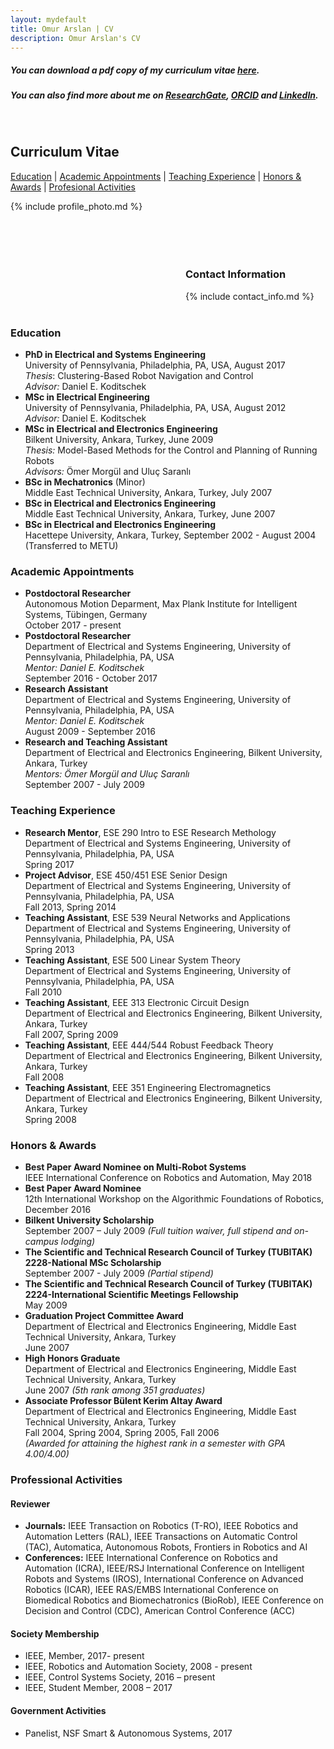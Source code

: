 ```yaml
---
layout: mydefault
title: Omur Arslan | CV
description: Omur Arslan's CV
---
```


##### You can download a pdf copy of my curriculum vitae [here](/assets/OmurArslanCV2018.pdf). <br/> 
##### You can also find more about me on [ResearchGate](https://www.researchgate.net/profile/Omur_Arslan), [ORCID](https://orcid.org/0000-0003-0436-6424) and [LinkedIn](https://www.linkedin.com/in/omurarslan).

<br/>

## Curriculum Vitae
[Education](/cv#education) | [Academic Appointments](/cv#academic-appointments) | [Teaching Experience](/cv#teaching-experience) | [Honors & Awards](/cv#honors--awards) | [Profesional Activities](/cv#professional-activities)


<div>
<div style="float:left"> 
{% include profile_photo.md %}
</div> 
 
<div style="width:70%;padding-left:280px;">
  <br/>
  <br/>
  <br/>
  <br/>
  <br/>
  <h3> Contact Information</h3>
  {% include contact_info.md %}
</div>  
</div>

<div style="clear:both">
<br/>
</div>

### Education

* **PhD in Electrical and Systems Engineering** <br/>
University of Pennsylvania, Philadelphia, PA, USA, August 2017 <br/>
_Thesis_: Clustering-Based Robot Navigation and Control <br/>
_Advisor:_ Daniel E. Koditschek <br/>
* **MSc in Electrical Engineering** <br/>
University of Pennsylvania, Philadelphia, PA, USA, August 2012 <br/>
_Advisor:_ Daniel E. Koditschek <br/>
* **MSc in Electrical and Electronics Engineering** <br/>
Bilkent University, Ankara, Turkey, June 2009 <br/>
_Thesis:_ Model-Based Methods for the Control and Planning of Running Robots <br/>
_Advisors:_ Ömer Morgül and Uluç Saranlı
* **BSc in Mechatronics** (Minor) <br/>
Middle East Technical University, Ankara, Turkey, July 2007
* **BSc in Electrical and Electronics Engineering** <br/>
Middle East Technical University, Ankara, Turkey, June 2007
* **BSc in Electrical and Electronics Engineering** <br/>
Hacettepe University, Ankara, Turkey, September 2002 - August 2004 (Transferred to METU)


### Academic Appointments

* **Postdoctoral Researcher** <br/>
Autonomous Motion Deparment, Max Plank Institute for Intelligent Systems, Tübingen, Germany<br/>
October 2017 - present
* **Postdoctoral Researcher** <br/>
Department of Electrical and Systems Engineering, University of Pennsylvania, Philadelphia, PA, USA <br/>
_Mentor: Daniel E. Koditschek_ <br/>
September 2016 - October 2017
* **Research Assistant** <br/>
Department of Electrical and Systems Engineering, University of Pennsylvania, Philadelphia, PA, USA <br/>
_Mentor: Daniel E. Koditschek_ <br/>
August 2009 - September 2016
* **Research and Teaching Assistant** <br/>
Department of Electrical and Electronics Engineering, Bilkent University, Ankara, Turkey <br/>
_Mentors: Ömer Morgül and Uluç Saranlı_ <br/>
September 2007 - July 2009

### Teaching Experience

* **Research Mentor**, ESE 290 Intro to ESE Research Methology<br/>
Department of Electrical and Systems Engineering, University of Pennsylvania, Philadelphia, PA, USA <br/>
Spring 2017
* **Project Advisor**, ESE 450/451 ESE Senior Design <br/>
Department of Electrical and Systems Engineering, University of Pennsylvania, Philadelphia, PA, USA <br/>
Fall 2013, Spring 2014
* **Teaching Assistant**, ESE 539 Neural Networks and Applications <br/>
Department of Electrical and Systems Engineering, University of Pennsylvania, Philadelphia, PA, USA <br/>
Spring 2013
* **Teaching Assistant**, ESE 500 Linear System Theory <br/>
Department of Electrical and Systems Engineering, University of Pennsylvania, Philadelphia, PA, USA <br/>
Fall 2010
* **Teaching Assistant**, EEE 313 Electronic Circuit Design <br/>
Department of Electrical and Electronics Engineering, Bilkent University, Ankara, Turkey <br/>
Fall 2007, Spring 2009
* **Teaching Assistant**, EEE 444/544 Robust Feedback Theory <br/>
Department of Electrical and Electronics Engineering, Bilkent University, Ankara, Turkey <br/>
Fall 2008
* **Teaching Assistant**, EEE 351 Engineering Electromagnetics <br/>
Department of Electrical and Electronics Engineering, Bilkent University, Ankara, Turkey <br/>
Spring 2008

### Honors & Awards

* **Best Paper Award Nominee on Multi-Robot Systems**<br/>
IEEE International Conference on Robotics and Automation, May 2018
* **Best Paper Award Nominee**<br/>
12th International Workshop on the Algorithmic Foundations of Robotics, December 2016
* **Bilkent University Scholarship** <br/>
September 2007 – July 2009 _(Full tuition waiver, full stipend and on-campus lodging)_ 
* **The Scientific and Technical Research Council of Turkey (TUBITAK)<br/> 2228-National MSc Scholarship** <br/>
September 2007 - July 2009 _(Partial stipend)_
* **The Scientific and Technical Research Council of Turkey (TUBITAK)<br/> 2224-International Scientific Meetings Fellowship** <br/>
May 2009
* **Graduation Project Committee Award** <br/>
Department of Electrical and Electronics Engineering, Middle East Technical University, Ankara, Turkey <br/> 
June 2007
* **High Honors Graduate** <br/>
Department of Electrical and Electronics Engineering, Middle East Technical University, Ankara, Turkey <br/>
June 2007 _(5th rank among 351 graduates)_  
* **Associate Professor Bülent Kerim Altay Award** <br/>
Department of Electrical and Electronics Engineering, Middle East Technical University, Ankara, Turkey <br/>
Fall 2004, Spring 2004, Spring 2005, Fall 2006 <br/>
_(Awarded for attaining the highest rank in a semester with GPA 4.00/4.00)_


### Professional Activities

#### Reviewer

* **Journals:** IEEE Transaction on Robotics (T-RO), IEEE Robotics and Automation Letters (RAL), IEEE Transactions on Automatic Control (TAC), Automatica, Autonomous Robots, Frontiers in Robotics and AI
* **Conferences:** IEEE International Conference on Robotics and Automation (ICRA), IEEE/RSJ International Conference on Intelligent Robots and Systems (IROS), International Conference on Advanced Robotics (ICAR), IEEE RAS/EMBS International Conference on Biomedical Robotics and Biomechatronics (BioRob), IEEE Conference on Decision and Control (CDC), American Control Conference (ACC)

#### Society Membership

 * IEEE, Member, 2017- present 
 * IEEE, Robotics and Automation Society, 2008 - present
 * IEEE, Control Systems Society, 2016 – present
 * IEEE, Student Member, 2008 – 2017

#### Government Activities  
 * Panelist, NSF Smart & Autonomous Systems, 2017





